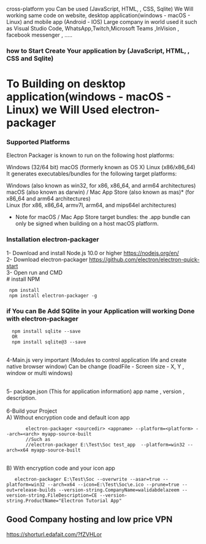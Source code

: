 
cross-platform you Can be used (JavaScript, HTML, , CSS, Sqlite)
We Will working same code on website, desktop application(windows - macOS - Linux) and mobile app (Android - IOS)
Large company in world used it such as Visual Studio Code, WhatsApp,Twitch,Microsoft Teams ,InVision , facebook messenger , .....


### how to Start Create Your application by (JavaScript, HTML, , CSS and Sqlite)

# To Building on desktop application(windows - macOS - Linux) we Will Used electron-packager

 ### Supported Platforms
Electron Packager is known to run on the following host platforms:

Windows (32/64 bit)
macOS (formerly known as OS X)
Linux (x86/x86_64)
It generates executables/bundles for the following target platforms:

Windows (also known as win32, for x86, x86_64, and arm64 architectures)<br/>
macOS (also known as darwin) / Mac App Store (also known as mas)* (for x86_64 and arm64 architectures)<br/>
Linux (for x86, x86_64, armv7l, arm64, and mips64el architectures)<br/>

* Note for macOS / Mac App Store target bundles: the .app bundle can only be signed when building on a host macOS platform.

 ### Installation electron-packager
 1- Download and install Node.js 10.0 or higher https://nodejs.org/en/
   <br/>2- Download electron-packager https://github.com/electron/electron-quick-start
   <br/>3- Open run and CMD 
   <br/>  # install NPM
  
     npm install
     npm install electron-packager -g 
 ### if You can Be Add SQlite in your Application will working Done with electron-packager
      npm install sqlite --save
      OR
      npm install sqlite@3 --save
<br/> 4-Main.js very important (Modules to control application life and create native browser window)
     Can be change (loadFile - Screen size - X, Y , window or multi windows) 
   
  <br/> 5- package.json (This for application information) app name , version , description.
   <br/><br/> 6-Build your Project 
    <br/>A) Without encryption code and default icon app       
           
           electron-packager <sourcedir> <appname> --platform=<platform> --arch=<arch> myapp-source-built
           //Such as
           //electron-packager E:\Test\Soc test_app  --platform=win32 --arch=x64 myapp-source-built
 <br/>   B) With encryption code and your icon app   
   
       electron-packager E:\Test\Soc --overwrite --asar=true --platform=win32 --arch=x64 --icon=E:\Test\Soc\e.ico --prune=true --out=release-builds --version-string.CompanyName=walidabdelazeem --version-string.FileDescription=CE --version-string.ProductName="Electron Tutorial App"
 
## Good Company hosting and low price VPN 
https://shorturl.edafait.com/?fZVHLor
           

